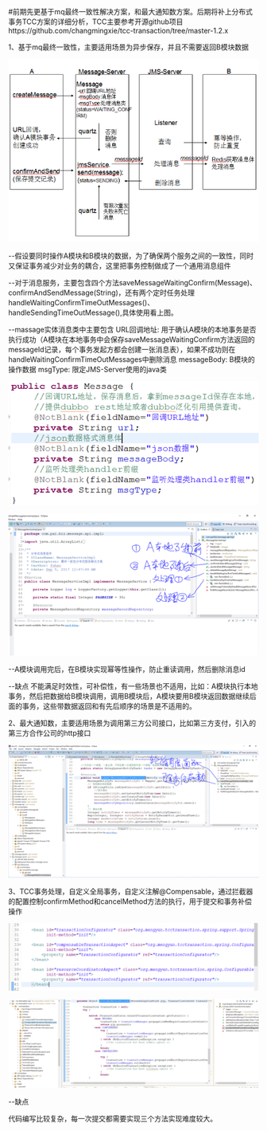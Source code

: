 #前期先更基于mq最终一致性解决方案，和最大通知数方案。后期将补上分布式事务TCC方案的详细分析，TCC主要参考开源github项目https://github.com/changmingxie/tcc-transaction/tree/master-1.2.x

1、基于mq最终一致性，主要适用场景为异步保存，并且不需要返回B模块数据

![image](https://github.com/fuhaopai/pai/blob/master/doc/image/transaction/transaction.png)

--假设要同时操作A模块和B模块的数据，为了确保两个服务之间的一致性，同时又保证事务减少对业务的耦合，这里把事务控制做成了一个通用消息组件

--对于消息服务，主要包含四个方法saveMessageWaitingConfirm(Message)、confirmAndSendMessage(String)，还有两个定时任务处理handleWaitingConfirmTimeOutMessages()、handleSendingTimeOutMessage(),具体使用看上图。

--massage实体消息类中主要包含
URL回调地址: 用于确认A模块的本地事务是否执行成功（A模块在本地事务中会保存saveMessageWaitingConfirm方法返回的messageId记录，每个事务发起方都会创建一张消息表），如果不成功则在handleWaitingConfirmTimeOutMessages中删除消息
messageBody: B模块的操作数据
msgType: 限定JMS-Server使用的java类

![image](https://github.com/fuhaopai/pai/blob/master/doc/image/transaction/message1.png)

![image](https://github.com/fuhaopai/pai/blob/master/doc/image/transaction/message.png)

--A模块调用完后，在B模块实现幂等性操作，防止重读调用，然后删除消息id

--缺点
不能满足时效性，可补偿性，有一些场景也不适用，比如：A模块执行本地事务，然后把数据给B模块调用，调用B模块后，A模块要用B模块返回数据继续后面的事务，这些带数据返回和有先后顺序的场景是不适用的。

2、最大通知数，主要适用场景为调用第三方公司接口，比如第三方支付，引入的第三方合作公司的http接口

![image](https://github.com/fuhaopai/pai/blob/master/doc/image/transaction/notify.png)

3、TCC事务处理，自定义全局事务，自定义注解@Compensable，通过拦截器的配置控制confirmMethod和cancelMethod方法的执行，用于提交和事务补偿操作

![image](https://github.com/fuhaopai/pai/blob/master/doc/image/transaction/transaction2.png)

![image](https://github.com/fuhaopai/pai/blob/master/doc/image/transaction/transaction3.png)

--缺点

代码编写比较复杂，每一次提交都需要实现三个方法实现难度较大。


